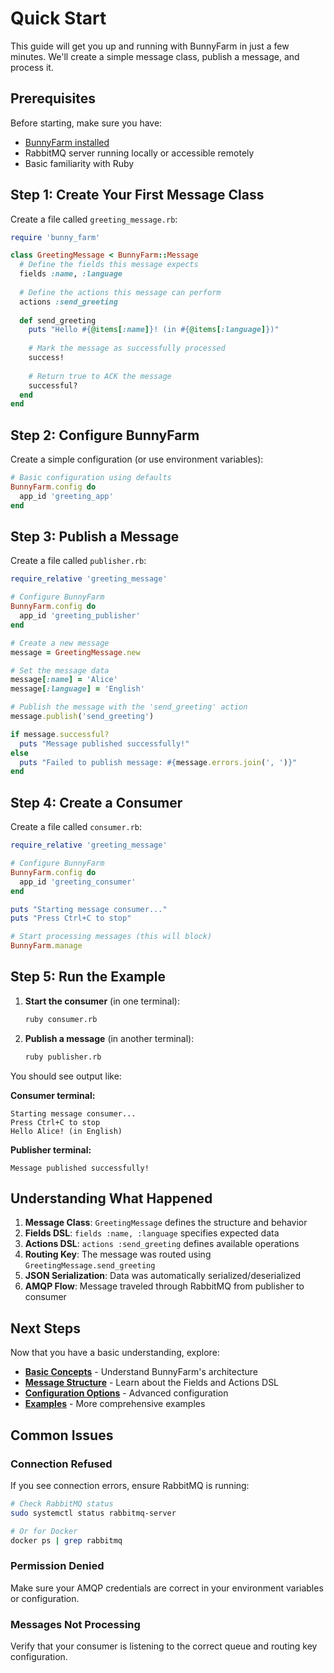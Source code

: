 # Quick Start

This guide will get you up and running with BunnyFarm in just a few minutes. We'll create a simple message class, publish a message, and process it.

## Prerequisites

Before starting, make sure you have:

- [BunnyFarm installed](installation.md)
- RabbitMQ server running locally or accessible remotely
- Basic familiarity with Ruby

## Step 1: Create Your First Message Class

Create a file called `greeting_message.rb`:

```ruby
require 'bunny_farm'

class GreetingMessage < BunnyFarm::Message
  # Define the fields this message expects
  fields :name, :language
  
  # Define the actions this message can perform
  actions :send_greeting
  
  def send_greeting
    puts "Hello #{@items[:name]}! (in #{@items[:language]})"
    
    # Mark the message as successfully processed
    success!
    
    # Return true to ACK the message
    successful?
  end
end
```

## Step 2: Configure BunnyFarm

Create a simple configuration (or use environment variables):

```ruby
# Basic configuration using defaults
BunnyFarm.config do
  app_id 'greeting_app'
end
```

## Step 3: Publish a Message

Create a file called `publisher.rb`:

```ruby
require_relative 'greeting_message'

# Configure BunnyFarm
BunnyFarm.config do
  app_id 'greeting_publisher'
end

# Create a new message
message = GreetingMessage.new

# Set the message data
message[:name] = 'Alice'
message[:language] = 'English'

# Publish the message with the 'send_greeting' action
message.publish('send_greeting')

if message.successful?
  puts "Message published successfully!"
else
  puts "Failed to publish message: #{message.errors.join(', ')}"
end
```

## Step 4: Create a Consumer

Create a file called `consumer.rb`:

```ruby
require_relative 'greeting_message'

# Configure BunnyFarm
BunnyFarm.config do
  app_id 'greeting_consumer'
end

puts "Starting message consumer..."
puts "Press Ctrl+C to stop"

# Start processing messages (this will block)
BunnyFarm.manage
```

## Step 5: Run the Example

1. **Start the consumer** (in one terminal):
   ```bash
   ruby consumer.rb
   ```

2. **Publish a message** (in another terminal):
   ```bash
   ruby publisher.rb
   ```

You should see output like:

**Consumer terminal:**
```
Starting message consumer...
Press Ctrl+C to stop
Hello Alice! (in English)
```

**Publisher terminal:**
```
Message published successfully!
```

## Understanding What Happened

1. **Message Class**: `GreetingMessage` defines the structure and behavior
2. **Fields DSL**: `fields :name, :language` specifies expected data
3. **Actions DSL**: `actions :send_greeting` defines available operations
4. **Routing Key**: The message was routed using `GreetingMessage.send_greeting`
5. **JSON Serialization**: Data was automatically serialized/deserialized
6. **AMQP Flow**: Message traveled through RabbitMQ from publisher to consumer

## Next Steps

Now that you have a basic understanding, explore:

- **[Basic Concepts](basic-concepts.md)** - Understand BunnyFarm's architecture
- **[Message Structure](../message-structure/overview.md)** - Learn about the Fields and Actions DSL
- **[Configuration Options](../configuration/overview.md)** - Advanced configuration
- **[Examples](../examples/overview.md)** - More comprehensive examples

## Common Issues

### Connection Refused
If you see connection errors, ensure RabbitMQ is running:
```bash
# Check RabbitMQ status
sudo systemctl status rabbitmq-server

# Or for Docker
docker ps | grep rabbitmq
```

### Permission Denied
Make sure your AMQP credentials are correct in your environment variables or configuration.

### Messages Not Processing
Verify that your consumer is listening to the correct queue and routing key configuration.